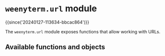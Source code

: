 # `weenyterm.url` module

{{since('20240127-113634-bbcac864')}}

The `weenyterm.url` module exposes functions that allow working
with URLs.

## Available functions and objects


